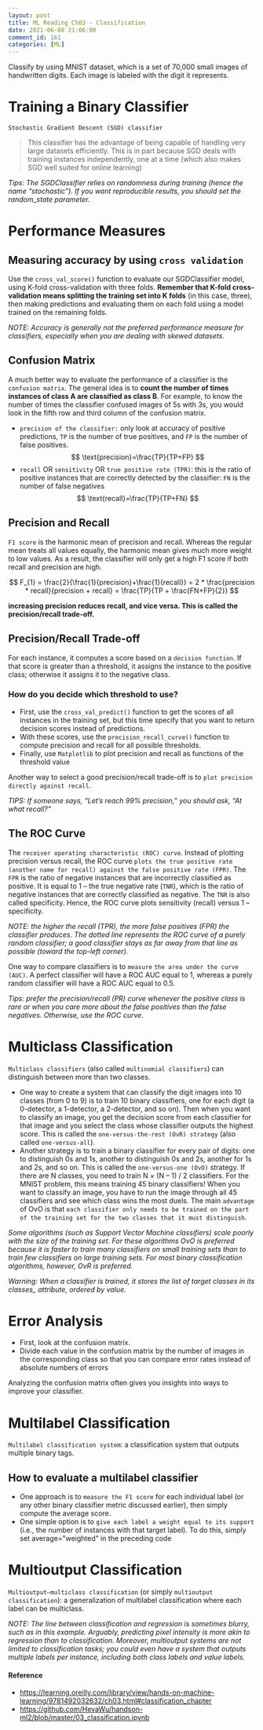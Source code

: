 ```yaml
---
layout: post
title: ML Reading Ch03 - Classification
date: 2021-06-08 21:06:00
comment_id: 161
categories: [ML]
---
```


Classify by using MNIST dataset, which is a set of 70,000 small images of handwritten digits. Each image is labeled with the digit it represents.

# Training a Binary Classifier

`Stochastic Gradient Descent (SGD) classifier`

> This classifier has the advantage of being capable of handling very large datasets efficiently. This is in part because SGD deals with training instances independently, one at a time (which also makes SGD well suited for online learning)

*Tips: The SGDClassifier relies on randomness during training (hence the name “stochastic”). If you want reproducible results, you should set the random_state parameter.*

# Performance Measures

## Measuring accuracy by using `cross validation`

Use the `cross_val_score()` function to evaluate our SGDClassifier model, using K-fold cross-validation with three folds. **Remember that K-fold cross-validation means splitting the training set into K folds** (in this case, three), then making predictions and evaluating them on each fold using a model trained on the remaining folds.

*NOTE: Accuracy is generally not the preferred performance measure for classifiers, especially when you are dealing with skewed datasets.*

## Confusion Matrix

A much better way to evaluate the performance of a classifier is the `confusion matrix`. The general idea is to **count the number of times instances of class A are classified as class B**. For example, to know the number of times the classifier confused images of 5s with 3s, you would look in the fifth row and third column of the confusion matrix.

- `precision of the classifier:` only look at accuracy of positive predictions, `TP` is the number of true positives, and `FP` is the number of false positives.
$$
\text{precision}=\frac{TP}{TP+FP}
$$
- `recall` OR `sensitivity` OR `true positive rate (TPR)`: this is the ratio of positive instances that are correctly detected by the classifier: `FN` is the number of false negatives
$$
\text{recall}=\frac{TP}{TP+FN}
$$

## Precision and Recall

`F1 score` is the harmonic mean of precision and recall. Whereas the regular mean treats all values equally, the harmonic mean gives much more weight to low values. As a result, the classifier will only get a high F1 score if both recall and precision are high.

$$
F_{1} = \frac{2}{\frac{1}{precision}+\frac{1}{recall}} = 2 * \frac{precision * recall}{precision + recall} = \frac{TP}{TP + \frac{FN+FP}{2}}
$$

**increasing precision reduces recall, and vice versa. This is called the precision/recall trade-off.**

## Precision/Recall Trade-off

For each instance, it computes a score based on a `decision function`. If that score is greater than a threshold, it assigns the instance to the positive class; otherwise it assigns it to the negative class.

### How do you decide which threshold to use?

- First, use the `cross_val_predict()` function to get the scores of all instances in the training set, but this time specify that you want to return decision scores instead of predictions.
- With these scores, use the `precision_recall_curve()` function to compute precision and recall for all possible thresholds.
- Finally, use `Matplotlib` to plot precision and recall as functions of the threshold value

Another way to select a good precision/recall trade-off is to `plot precision directly against recall`.

*TIPS: If someone says, “Let’s reach 99% precision,” you should ask, “At what recall?”*

## The ROC Curve

The `receiver operating characteristic (ROC) curve`. Instead of plotting precision versus recall, the ROC curve `plots the true positive rate (another name for recall) against the false positive rate (FPR)`. The `FPR` is the ratio of negative instances that are incorrectly classified as positive. It is equal to 1 – the true negative rate (`TNR`), which is the ratio of negative instances that are correctly classified as negative. The `TNR` is also called specificity. Hence, the ROC curve plots sensitivity (recall) versus 1 – specificity.

*NOTE: the higher the recall (TPR), the more false positives (FPR) the classifier produces. The dotted line represents the ROC curve of a purely random classifier; a good classifier stays as far away from that line as possible (toward the top-left corner).*

One way to compare classifiers is to `measure` `the area under the curve (AUC)`. A perfect classifier will have a ROC AUC equal to 1, whereas a purely random classifier will have a ROC AUC equal to 0.5.

*Tips: prefer the precision/recall (PR) curve whenever the positive class is rare or when you care more about the false positives than the false negatives. Otherwise, use the ROC curve.*

# Multiclass Classification

`Multiclass classifiers` (also called `multinomial classifiers`) can distinguish between more than two classes.

- One way to create a system that can classify the digit images into 10 classes (from 0 to 9) is to train 10 binary classifiers, one for each digit (a 0-detector, a 1-detector, a 2-detector, and so on). Then when you want to classify an image, you get the decision score from each classifier for that image and you select the class whose classifier outputs the highest score. This is called the `one-versus-the-rest (OvR) strategy` (also called `one-versus-all`).
- Another strategy is to train a binary classifier for every pair of digits: one to distinguish 0s and 1s, another to distinguish 0s and 2s, another for 1s and 2s, and so on. This is called the `one-versus-one (OvO)` strategy. If there are N classes, you need to train N × (N – 1) / 2 classifiers. For the MNIST problem, this means training 45 binary classifiers! When you want to classify an image, you have to run the image through all 45 classifiers and see which class wins the most duels. The main `advantage` of OvO is that `each classifier only needs to be trained on the part of the training set for the two classes that it must distinguish`.

*Some algorithms (such as Support Vector Machine classifiers) scale poorly with the size of the training set. For these algorithms OvO is preferred because it is faster to train many classifiers on small training sets than to train few classifiers on large training sets. For most binary classification algorithms, however, OvR is preferred.*

*Warning: When a classifier is trained, it stores the list of target classes in its classes_ attribute, ordered by value.*

# Error Analysis

- First, look at the confusion matrix.
- Divide each value in the confusion matrix by the number of images in the corresponding class so that you can compare error rates instead of absolute numbers of errors

Analyzing the confusion matrix often gives you insights into ways to improve your classifier.

# Multilabel Classification

`Multilabel classification system`: a classification system that outputs multiple binary tags.

## How to evaluate a multilabel classifier

- One approach is to `measure the F1 score` for each individual label (or any other binary classifier metric discussed earlier), then simply compute the average score.
- One simple option is to `give each label a weight equal to its support` (i.e., the number of instances with that target label). To do this, simply set average="weighted" in the preceding code

# Multioutput Classification

`Multioutput–multiclass classification` (or simply `multioutput classification`): a generalization of multilabel classification where each label can be multiclass.

*NOTE: The line between classification and regression is sometimes blurry, such as in this example. Arguably, predicting pixel intensity is more akin to regression than to classification. Moreover, multioutput systems are not limited to classification tasks; you could even have a system that outputs multiple labels per instance, including both class labels and value labels.*

#### Reference

- <https://learning.oreilly.com/library/view/hands-on-machine-learning/9781492032632/ch03.html#classification_chapter>
- https://github.com/HevaWu/handson-ml2/blob/master/03_classification.ipynb
